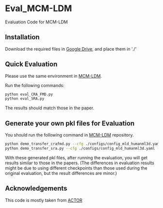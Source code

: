 # Eval_MCM-LDM
Evaluation Code for MCM-LDM

## Installation
Download the required files in [Google Drive](https://drive.google.com/drive/folders/13d2wWLlJ8MuJCV6bmlenKcTEpmuo3suj?usp=sharing), and place them in './'

## Quick Evaluation
Please use the same environment in [MCM-LDM](https://github.com/XingliangJin/MCM-LDM). 

Run the following commands:
```bash
python eval_CRA_FMD.py
python eval_SRA.py
```
The results should match those in the paper.

## Generate your own pkl files for Evaluation
You should run the following command in [MCM-LDM](https://github.com/XingliangJin/MCM-LDM) repository.
```bash
python demo_transfer_crafmd.py --cfg ./configs/config_mld_humanml3d.yaml --cfg_assets ./configs/assets.yaml --style_motion_dir demo/content_test_feats --content_motion_dir demo/content_test_feats --scale 2.5
python demo_transfer_sra.py --cfg ./configs/config_mld_humanml3d.yaml --cfg_assets ./configs/assets.yaml --style_motion_dir demo/style_test_feats --content_motion_dir demo/style_test_feats --scale 2.5
```
With these generated pkl files, after running the evaluation, you will get results similar to those in the papers. (The differences in evaluation results might be due to using different checkpoints than those used during the original evaluation, but the result differences are minor.)

## Acknowledgements
This code is mostly taken from [ACTOR](https://github.com/Mathux/ACTOR)
